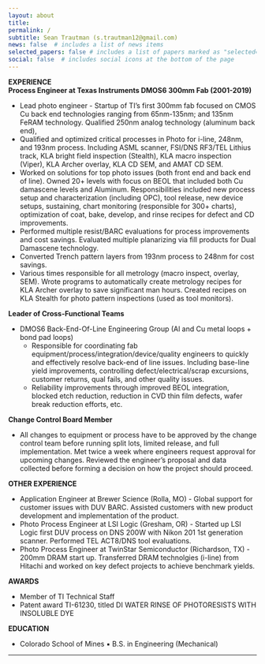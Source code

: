 ```yaml
---
layout: about
title: 
permalink: /
subtitle: Sean Trautman (s.trautman12@gmail.com)
news: false  # includes a list of news items
selected_papers: false # includes a list of papers marked as "selected={true}"
social: false  # includes social icons at the bottom of the page
---
```


**EXPERIENCE**  
**Process Engineer at Texas Instruments DMOS6 300mm Fab (2001-2019)**  
* Lead photo engineer - Startup of TI’s first 300mm fab focused on CMOS Cu back end technologies ranging from 65nm-135nm; and 135nm FeRAM technology. Qualified 250nm analog technology (aluminum back end),   
* Qualified and optimized critical processes in Photo for i-line, 248nm, and 193nm process.  Including ASML scanner, FSI/DNS RF3/TEL Lithius track, KLA bright field inspection (Stealth), KLA macro inspection (Viper), KLA Archer overlay, KLA CD SEM, and AMAT CD SEM.
* Worked on solutions for top photo issues (both front end and back end of line).  Owned 20+ levels with focus on BEOL that included both Cu damascene levels and Aluminum.  Responsibilities included new process setup and characterization (including OPC), tool release, new device setups, sustaining, chart monitoring (responsible for 300+ charts), optimization of coat, bake, develop, and rinse recipes for defect and CD improvements.
* Performed multiple resist/BARC evaluations for process improvements and cost savings. Evaluated multiple planarizing via fill products for Dual Damascene technology.
* Converted Trench pattern layers from 193nm process to 248nm for cost savings.
* Various times responsible for all metrology (macro inspect, overlay, SEM).  Wrote programs to automatically create metrology recipes for KLA Archer overlay to save significant man hours.  Created recipes on KLA Stealth for photo pattern inspections (used as tool monitors).

**Leader of Cross-Functional Teams**  
* DMOS6 Back-End-Of-Line Engineering Group (Al and Cu metal loops + bond pad loops) 
    * Responsible for coordinating fab equipment/process/integration/device/quality engineers to quickly and effectively resolve back-end of line issues.  Including base-line yield improvements, controlling defect/electrical/scrap excursions, customer returns, qual fails, and other quality issues.
    * Reliability improvements through improved BEOL integration, blocked etch reduction, reduction in CVD thin film defects, wafer break reduction efforts, etc.

**Change Control Board Member**  
* All changes to equipment or process have to be approved by the change control team before running split lots, limited release, and full implementation.  Met twice a week where engineers request approval for upcoming changes.  Reviewed the engineer’s proposal and data collected before forming a decision on how the project should proceed.

**OTHER EXPERIENCE**  
* Application Engineer at Brewer Science (Rolla, MO) - Global support for customer issues with DUV BARC. Assisted customers with new product development and implementation of the product.
* Photo Process Engineer at LSI Logic (Gresham, OR) - Started up LSI Logic first DUV process on DNS 200W with Nikon 201 1st generation scanner.  Performed TEL ACT8/DNS tool evaluations.
* Photo Process Engineer at TwinStar Semiconductor (Richardson, TX) - 200mm DRAM start up. Transferred DRAM technolgies (i-line) from Hitachi and worked on key defect projects to achieve benchmark yields.

**AWARDS**  
* Member of TI Technical Staff 
* Patent award TI-61230, titled DI WATER RINSE OF PHOTORESISTS WITH INSOLUBLE DYE 

**EDUCATION**
* Colorado School of Mines ▪ B.S. in Engineering (Mechanical)


--------------------------------